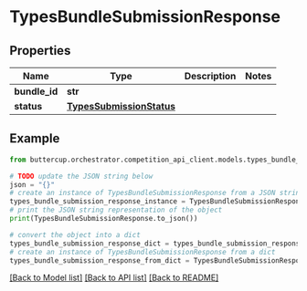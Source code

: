 # TypesBundleSubmissionResponse


## Properties

Name | Type | Description | Notes
------------ | ------------- | ------------- | -------------
**bundle_id** | **str** |  | 
**status** | [**TypesSubmissionStatus**](TypesSubmissionStatus.md) |  | 

## Example

```python
from buttercup.orchestrator.competition_api_client.models.types_bundle_submission_response import TypesBundleSubmissionResponse

# TODO update the JSON string below
json = "{}"
# create an instance of TypesBundleSubmissionResponse from a JSON string
types_bundle_submission_response_instance = TypesBundleSubmissionResponse.from_json(json)
# print the JSON string representation of the object
print(TypesBundleSubmissionResponse.to_json())

# convert the object into a dict
types_bundle_submission_response_dict = types_bundle_submission_response_instance.to_dict()
# create an instance of TypesBundleSubmissionResponse from a dict
types_bundle_submission_response_from_dict = TypesBundleSubmissionResponse.from_dict(types_bundle_submission_response_dict)
```
[[Back to Model list]](../README.md#documentation-for-models) [[Back to API list]](../README.md#documentation-for-api-endpoints) [[Back to README]](../README.md)


